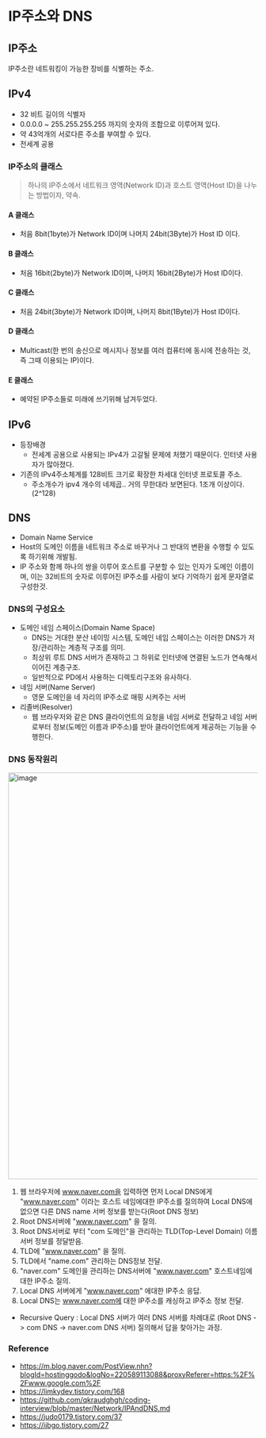 # IP주소와 DNS

## IP주소

IP주소란 네트워킹이 가능한 장비를 식별하는 주소.



## IPv4 

* 32 비트 길이의 식별자
* 0.0.0.0 ~ 255.255.255.255 까지의 숫자의 조합으로 이루어져 있다.
* 약 43억개의 서로다른 주소를 부여할 수 있다.
* 전세계 공용

### IP주소의 클래스

> 하나의 IP주소에서 네트워크 영역(Network ID)과 호스트 영역(Host ID)을 나누는 방법이자, 약속.

#### A 클래스

* 처음 8bit(1byte)가 Network ID이며 나머지 24bit(3Byte)가 Host ID 이다. 

#### B 클래스

* 처음 16bit(2byte)가 Network ID이며, 나머지 16bit(2Byte)가 Host ID이다.

#### C 클래스

* 처음 24bit(3byte)가 Network ID이며, 나머지 8bit(1Byte)가 Host ID이다. 

#### D 클래스

* Multicast(한 번의 송신으로 메시지나 정보를 여러 컴퓨터에 동시에 전송하는 것, 즉 그때 이용되는 IP)이다.

#### E 클래스

* 예약된 IP주소들로 미래에 쓰기위해 남겨두었다.



## IPv6

* 등장배경
  * 전세계 공용으로 사용되는 IPv4가 고갈될 문제에 처했기 때문이다. 인터넷 사용자가 많아졌다.
* 기존의 IPv4주소체계를 128비트 크기로 확장한 차세대 인터넷 프로토콜 주소.
  * 주소개수가 ipv4 개수의 네제곱.. 거의 무한대라 보면된다. 1조개 이상이다. (2^128)



## DNS

* Domain Name Service
* Host의 도메인 이름을 네트워크 주소로 바꾸거나 그 반대의 변환을 수행할 수 있도록 하기위해 개발됨.
* IP 주소와 함께 하나의 쌍을 이루어 호스트를 구분할 수 있는 인자가 도메인 이름이며, 이는 32비트의 숫자로 이루어진 IP주소를 사람이 보다 기억하기 쉽게 문자열로 구성한것.



### DNS의 구성요소

* 도메인 네임 스페이스(Domain Name Space)
  * DNS는 거대한 분산 네이밍 시스템, 도메인 네임 스페이스는 이러한 DNS가 저장/관리하는 계층적 구조를 의미.
  * 최상위 루트 DNS 서버가 존재하고 그 하위로 인터넷에 연결된 노드가 연속해서 이어진 계층구조.
  * 일반적으로 PD에서 사용하는 디렉토리구조와 유사하다.
* 네임 서버(Name Server)
  * 영문 도메인을 네 자리의 IP주소로 매핑 시켜주는 서버
* 리졸버(Resolver)
  * 웹 브라우저와 같은 DNS 클라이언트의 요청을 네임 서버로 전달하고 네임 서버로부터 정보(도메인 이름과 IP주소)를 받아 클라이언트에게 제공하는 기능을 수행한다.



### DNS 동작원리

<img width="820" alt="image" src="https://user-images.githubusercontent.com/36303777/80864617-c2513c00-8cbe-11ea-81af-b42d53229997.png">

1. 웹 브라우저에 www.naver.com을 입력하면 먼저 Local DNS에게 "www.naver.com" 이라는 호스트 네임에대한 IP주소를 질의하여 Local DNS에 없으면 다른 DNS name 서버 정보를 받는다(Root DNS 정보)
2. Root DNS서버에 "www.naver.com" 을 질의.
3. Root DNS서버로 부터 "com 도메인"을 관리하는 TLD(Top-Level Domain) 이름 서버 정보를 정달받음.
4. TLD에 "www.naver.com" 을 질의.
5. TLD에서 "name.com" 관리하는 DNS정보 전달.
6. "naver.com" 도메인을 관리하는 DNS서버에 "www.naver.com" 호스트네임에 대한 IP주소 질의.
7. Local DNS 서버에게 "www.naver.com" 에대한 IP주소 응답.
8. Local DNS는 www.naver.com에 대한 IP주소를 캐싱하고 IP주소 정보 전달.



* Recursive Query : Local DNS 서버가 여러 DNS 서버를 차례대로 (Root DNS -> com DNS -> naver.com DNS 서버) 질의해서 답을 찾아가는 과정. 

### Reference

* https://m.blog.naver.com/PostView.nhn?blogId=hostinggodo&logNo=220589113088&proxyReferer=https:%2F%2Fwww.google.com%2F
* https://limkydev.tistory.com/168
* https://github.com/qkraudghgh/coding-interview/blob/master/Network/IPAndDNS.md
* https://judo0179.tistory.com/37
* https://ijbgo.tistory.com/27

